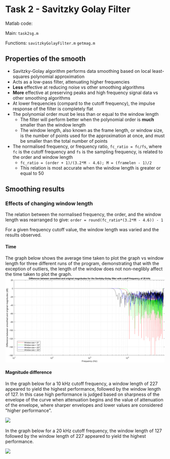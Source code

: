 # Task 2 - Savitzky Golay Filter

Matlab code: 

Main:
`task2sg.m`

Functions:
`savitzkyGolayFilter.m`
`getmag.m`

## Properties of the smooth

* Savitzky-Golay algorithm performs data smoothing based on local least-squares polynomial approximation
* Acts as a low-pass filter, attenuating higher frequencies
* **Less** effective at reducing noise vs other smoothing algorithms
* **More** effective at preserving peaks and high frequency signal data vs other smoothing algorithms
* At lower frequencies (compard to the cutoff frequency), the impulse response of the filter is completely flat
* The polynomial order must be less than or equal to the window length
  * The filter will perform better when the polynomial order is **much** smaller than the window length
  * The window length, also known as the frame length, or window size, is the number of points used for the approximation at once, and must be smaller than the total number of points
* The normalised frequency, or frequency ratio, `fc_ratio = fc/fs`, where `fc` is the cutoff frequency and `fs` is the sampling frequency, is related to the order and window length
  * `fc_ratio = (order + 1)/(3.2*M - 4.6); M = (framelen - 1)/2`
  * This relation is most accurate when the window length is greater or equal to 50

## Smoothing results

### Effects of changing window length

The relation between the normalised frequency, the order, and the window length was rearranged to give:
`order = round(fc_ratio*(3.2*M - 4.6)) - 1`

For a given frequency cutoff value, the window length was varied and the results observed. 

#### Time
The graph below shows the average time taken to plot the graph vs window length for three different runs of the program, demonstrating that with the exception of outliers, the length of the window does not non-neglibly affect the time taken to plot the graph.
![](https://github.com/GabrielleJohnston/READMEProject/blob/SG_Gabby/differenceinmagnitude_sg_20kHz.png)

#### Magnitude difference
In the graph below for a 10 kHz cutoff frequency, a window length of 227 appeared to yield the highest performance, followed by the window length of 127. In this case high performance is judged based on sharpness of the envelope of the curve when attenuation begins and the value of attenuation of the envelope, where sharper envelopes and lower values are considered "higher performance".

![](@attachment/third_year_project/differenceinmagnitude_sg_10kHz.png)

In the graph below for a 20 kHz cutoff frequency, the window length of 127 followed by the window length of 227 appeared to yield the highest performance.


![](@attachment/third_year_project/differenceinmagnitude_sg_20kHz.png)

